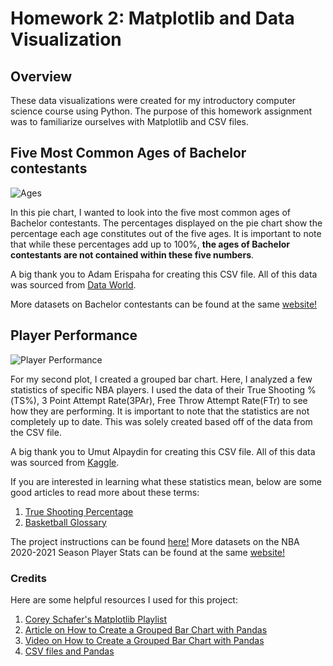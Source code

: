 # Homework 2: Matplotlib and Data Visualization

## Overview
These data visualizations were created for my introductory computer science course using Python. The purpose of this homework assignment was to familiarize ourselves with Matplotlib and CSV files. 

## Five Most Common Ages of Bachelor contestants
![Ages](https://github.com/sophiahuangg/HW2-GeneratingGraphs/blob/main/bachelorages.png)

In this pie chart, I wanted to look into the five most common ages of Bachelor contestants. The percentages displayed on the pie chart show the percentage each age constitutes out of the five ages. It is important to note that while these percentages add up to 100%, **the ages of Bachelor contestants are not contained within these five numbers**.


A big thank you to Adam Erispaha for creating this CSV file. All of this data was sourced from [Data World](https://data.world/aerispaha/the-bachelor-contestants/workspace/file?filename=historical_bachelor_contestants.csv).

More datasets on Bachelor contestants can be found at the same [website!](https://data.world/aerispaha/the-bachelor-contestants/workspace/query?queryid=c385610c-7254-4100-b592-88e40e3c8f9d)

## Player Performance
![Player Performance](https://github.com/sophiahuangg/Nba-Data/blob/main/player_stats.png)

For my second plot, I created a grouped bar chart. Here, I analyzed a few statistics of specific NBA players. I used the data of their True Shooting %(TS%), 3 Point Attempt Rate(3PAr), Free Throw Attempt Rate(FTr) to see how they are performing. It is important to note that the statistics are not completely up to date. This was solely created based off of the data from the CSV file.

A big thank you to Umut Alpaydin for creating this CSV file. All of this data was sourced from [Kaggle](https://www.kaggle.com/umutalpaydn/nba-20202021-season-player-stats).

If you are interested in learning what these statistics mean, below are some good articles to read more about these terms:
1. [True Shooting Percentage](https://sites.northwestern.edu/nusportsanalytics/2020/01/09/what-matters-more-for-true-shooting-percentage-free-throw-attempt-rate-or-free-throw-percentage/)
2. [Basketball Glossary](https://www.basketball-reference.com/about/glossary.html)

The project instructions can be found [here!](https://github.com/mikeizbicki/cmc-csci040/tree/2021fall/hw_02)
More datasets on the NBA 2020-2021 Season Player Stats can be found at the same [website!](https://www.kaggle.com/umutalpaydn/nba-20202021-season-player-stats)

### Credits
Here are some helpful resources I used for this project:
1. [Corey Schafer's Matplotlib Playlist](https://www.youtube.com/c/Coreyms/playlists)
2. [Article on How to Create a Grouped Bar Chart with Pandas](https://medium.com/analytics-vidhya/create-a-grouped-bar-chart-with-matplotlib-and-pandas-9b021c97e0a)
3. [Video on How to Create a Grouped Bar Chart with Pandas](https://www.youtube.com/watch?v=1h0LvhDg9NA)
4. [CSV files and Pandas](https://realpython.com/python-csv/)



